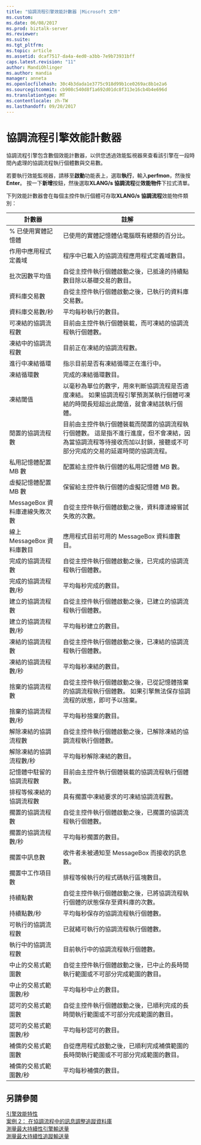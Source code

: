 ```yaml
---
title: "協調流程引擎效能計數器 |Microsoft 文件"
ms.custom: 
ms.date: 06/08/2017
ms.prod: biztalk-server
ms.reviewer: 
ms.suite: 
ms.tgt_pltfrm: 
ms.topic: article
ms.assetid: dcaf7517-da4a-4ed0-a3bb-7e9b73931bff
caps.latest.revision: "11"
author: MandiOhlinger
ms.author: mandia
manager: anneta
ms.openlocfilehash: 30c4b3dada1e3775c918d99b1ce0269ac8b1e2a6
ms.sourcegitcommit: cb908c540d8f1a692d01dc8f313e16cb4b4e696d
ms.translationtype: MT
ms.contentlocale: zh-TW
ms.lasthandoff: 09/20/2017
---
```

# <a name="orchestration-engine-performance-counters"></a>協調流程引擎效能計數器
協調流程引擎包含數個效能計數器，以供您透過效能監視器來查看該引擎在一段時間內處理的協調流程執行個體數與交易數。  
  
 若要執行效能監視器，請移至**啟動**功能表上，選取**執行**，輸入**perfmon**，然後按**Enter**。 按一下**新增**按鈕，然後選取**XLANG/s 協調流程**從**效能物件**下拉式清單。  
  
 下列效能計數器會在每個主控件執行個體可存取**XLANG/s 協調流程**效能物件類別：  
  
|計數器|註解|  
|-------------|--------------|  
|% 已使用實體記憶體|已使用的實體記憶體佔電腦既有總額的百分比。|  
|作用中應用程式定義域|程序中已載入的協調流程應用程式定義域數目。|  
|批次因數平均值|自從主控件執行個體啟動之後，已抵達的持續點數目除以基礎交易的數目。|  
|資料庫交易數|自從主控件執行個體啟動之後，已執行的資料庫交易數。|  
|資料庫交易數/秒|平均每秒執行的數目。|  
|可凍結的協調流程數|目前由主控件執行個體裝載，而可凍結的協調流程執行個體數。|  
|凍結中的協調流程數|目前正在凍結的協調流程數。|  
|進行中凍結循環|指示目前是否有凍結循環正在進行中。|  
|凍結循環數|完成的凍結循環數目。|  
|凍結閾值|以毫秒為單位的數字，用來判斷協調流程是否適度凍結。 如果協調流程引擎預測某執行個體可凍結的時間長短超出此閾值，就會凍結該執行個體。|  
|閒置的協調流程數|目前由主控件執行個體裝載而閒置的協調流程執行個體數。 這是指不進行進度，但不會凍結，因為當協調流程等待接收而加以封鎖，接聽或不可部分完成的交易的延遲時間的協調流程。|  
|私用記憶體配置 MB 數|配置給主控件執行個體的私用記憶體 MB 數。|  
|虛擬記憶體配置 MB 數|保留給主控件執行個體的虛擬記憶體 MB 數。|  
|MessageBox 資料庫連線失敗次數|自從主控件執行個體啟動之後，資料庫連線嘗試失敗的次數。|  
|線上 MessageBox 資料庫數目|應用程式目前可用的 MessageBox 資料庫數目。|  
|完成的協調流程數|自從主控件執行個體啟動之後，已完成的協調流程執行個體數。|  
|完成的協調流程數/秒|平均每秒完成的數目。|  
|建立的協調流程數|自從主控件執行個體啟動之後，已建立的協調流程執行個體數。|  
|建立的協調流程數/秒|平均每秒建立的數目。|  
|凍結的協調流程數|自從主控件執行個體啟動之後，已凍結的協調流程執行個體數。|  
|凍結的協調流程數/秒|平均每秒凍結的數目。|  
|捨棄的協調流程數|自從主控件執行個體啟動之後，已從記憶體捨棄的協調流程執行個體數。 如果引擎無法保存協調流程的狀態，即可予以捨棄。|  
|捨棄的協調流程數/秒|平均每秒捨棄的數目。|  
|解除凍結的協調流程數|自從主控件執行個體啟動之後，已解除凍結的協調流程執行個體數。|  
|解除凍結的協調流程數/秒|平均每秒解除凍結的數目。|  
|記憶體中駐留的協調流程數|目前由主控件執行個體裝載的協調流程執行個體數。|  
|排程等候凍結的協調流程數|具有擱置中凍結要求的可凍結協調流程數。|  
|擱置的協調流程數|自從主控件執行個體啟動之後，已擱置的協調流程執行個體數。|  
|擱置的協調流程數/秒|平均每秒擱置的數目。|  
|擱置中訊息數|收件者未被通知至 MessageBox 而接收的訊息數。|  
|擱置中工作項目數|排程等候執行的程式碼執行區塊數目。|  
|持續點數|自從主控件執行個體啟動之後，已將協調流程執行個體的狀態保存至資料庫的次數。|  
|持續點數/秒|平均每秒保存的協調流程執行個體數。|  
|可執行的協調流程數|已就緒可執行的協調流程執行個體數。|  
|執行中的協調流程數|目前執行中的協調流程執行個體數。|  
|中止的交易式範圍數|自從主控件執行個體啟動之後，已中止的長時間執行範圍或不可部分完成範圍的數目。|  
|中止的交易式範圍數/秒|平均每秒中止的數目。|  
|認可的交易式範圍數|自從主控件執行個體啟動之後，已順利完成的長時間執行範圍或不可部分完成範圍的數目。|  
|認可的交易式範圍數/秒|平均每秒認可的數目。|  
|補償的交易式範圍數|自從應用程式啟動之後，已順利完成補償範圍的長時間執行範圍或不可部分完成範圍的數目。|  
|補償的交易式範圍數/秒|平均每秒補償的數目。|  
  
## <a name="see-also"></a>另請參閱  
 [引擎效能特性](../core/engine-performance-characteristics.md)   
 [案例 2： 在協調流程中的訊息調整追蹤資料庫](../core/scenario-2-sizing-the-tracking-database-for-messages-in-orchestrations.md)   
 [測量最大持續性引擎輸送量](../core/measuring-maximum-sustainable-engine-throughput.md)   
 [測量最大持續性追蹤輸送量](../core/measuring-maximum-sustainable-tracking-throughput.md)